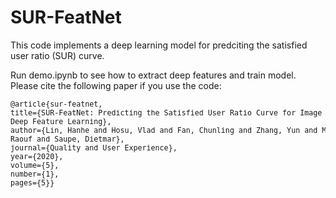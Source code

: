 # SUR-FeatNet

This code implements a deep learning model for predciting the satisfied user ratio (SUR) curve.

Run demo.ipynb to see how to extract deep features and train model.
Please cite the following paper if you use the code:
<small>
<pre>
@article{sur-featnet,
title={SUR-FeatNet: Predicting the Satisfied User Ratio Curve for Image Compression with <br>Deep Feature Learning},
author={Lin, Hanhe and Hosu, Vlad and Fan, Chunling and Zhang, Yun and Mu, Yuchen and Hamzaoui, <br>Raouf and Saupe, Dietmar},
journal={Quality and User Experience},
year={2020},
volume={5},
number={1},
pages={5}}
</pre>
</small>
